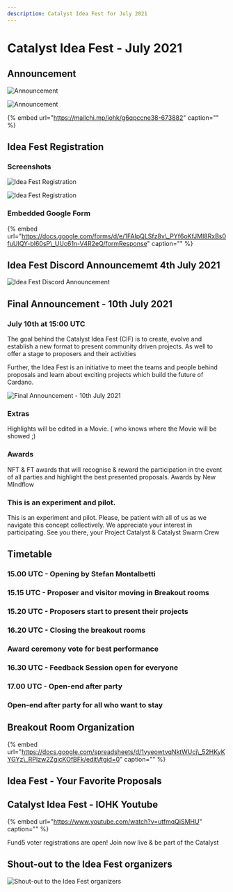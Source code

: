 ```yaml
---
description: Catalyst Idea Fest for July 2021
---
```


# Catalyst Idea Fest - July 2021

## Announcement

![Announcement](https://user-images.githubusercontent.com/25156451/124401593-24258f80-dd22-11eb-9b56-ce73ce3f9140.png)

![Announcement](https://user-images.githubusercontent.com/25156451/124401594-27208000-dd22-11eb-9391-f8c43b22de51.png)

{% embed url="https://mailchi.mp/iohk/g6qpccne38-673882" caption="" %}

## Idea Fest Registration

### Screenshots

![Idea Fest Registration](https://user-images.githubusercontent.com/25156451/124401341-ce041c80-dd20-11eb-8298-680b6e93a544.png)

![Idea Fest Registration](https://user-images.githubusercontent.com/25156451/124401395-3521d100-dd21-11eb-8fb0-c7c7d2654811.png)

### Embedded Google Form

{% embed url="https://docs.google.com/forms/d/e/1FAIpQLSfz8v\_PYf6oKfJMl8RxBs0fuUIQY-bl60sP\_UUc61n-V4R2eQ/formResponse" caption="" %}

## Idea Fest Discord Announcememt 4th July 2021

![Idea Fest Discord Announcement](https://user-images.githubusercontent.com/25156451/124841664-a82b8180-df85-11eb-830b-88332cdd6c91.png)

## Final Announcement - 10th July 2021

### July 10th at 15:00 UTC

The goal behind the Catalyst Idea Fest \(CIF\) is to create, evolve and establish a new format to present community driven projects. As well to offer a stage to proposers and their activities

Further, the Idea Fest is an initiative to meet the teams and people behind proposals and learn about exciting projects which build the future of Cardano.

![Final Announcement - 10th July 2021](https://user-images.githubusercontent.com/25156451/125138543-bc4abc80-e106-11eb-83f6-9334f27e9faa.png)

### Extras

Highlights will be edited in a Movie. \( who knows where the Movie will be showed ;\)

### Awards

NFT & FT awards that will recognise & reward the participation in the event of all parties and highlight the best presented proposals. Awards by New MIndflow

### This is an experiment and pilot.

This is an experiment and pilot. Please, be patient with all of us as we navigate this concept collectively. We appreciate your interest in participating. See you there, your Project Catalyst & Catalyst Swarm Crew

## Timetable

### 15.00 UTC - Opening by Stefan Montalbetti

### 15.15 UTC - Proposer and visitor moving in Breakout rooms

### 15.20 UTC - Proposers start to present their projects

### 16.20 UTC - Closing the breakout rooms

### Award ceremony vote for best performance

### 16.30 UTC - Feedback Session open for everyone

### 17.00 UTC - Open-end after party

### Open-end after party for all who want to stay

## Breakout Room Organization

{% embed url="https://docs.google.com/spreadsheets/d/1yyeowtvqNktWUcj\_52HKyKYGYz\_RPIzw2ZgicKOfBFk/edit\#gid=0" caption="" %}

## Idea Fest - Your Favorite Proposals

## Catalyst Idea Fest - IOHK Youtube

{% embed url="https://www.youtube.com/watch?v=utfmqQiSMHU" caption="" %}

Fund5 voter registrations are open! Join now live & be part of the Catalyst

## Shout-out to the Idea Fest organizers

![Shout-out to the Idea Fest organizers](https://user-images.githubusercontent.com/25156451/125177928-d1435080-e1d7-11eb-92a1-019437dfbf54.png)



